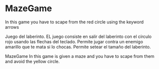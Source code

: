 # MazeGame
In this game you have to scape from the red circle using the keyword arrows

Juego del laberinto.
EL juego consiste en salir del laberinto con el círculo rojo usando las flechas del teclado.
Permite jugar contra un enemigo amarillo que te mata si lo chocas.
Permite setear el tamaño del laberinto.

MazeGame
In this game is given a maze and you have to scape from them and avoid the yellow circle.
